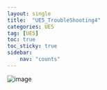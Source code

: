 ```yaml
---
layout: single
title:  "UE5_TroubleShooting4"
categories: UE5
tag: [UE5]
toc: true
toc_sticky: true
sidebar:
    nav: "counts"
---
```


![image](https://github.com/silverlnng/UE_ThirdPersonTemplate/assets/112385982/6bf58957-d9d3-4406-b166-a37acc59a225)

   
   